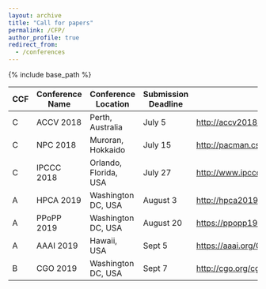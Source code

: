 ```yaml
---
layout: archive
title: "Call for papers"
permalink: /CFP/
author_profile: true
redirect_from:
  - /conferences
---
```


{% include base_path %}

|  CCF | Conference Name | Conference Location | Submission Deadline | Website |
| ------------ | ------------ |  ------------ |  ------------ |  ------------ |
| C | ACCV 2018 | Perth, Australia | July 5 | http://accv2018.net/ |
| C | NPC 2018 | Muroran, Hokkaido | July 15 | http://pacman.cs.tsinghua.edu.cn/npc2018/ |
| C | IPCCC 2018 | Orlando, Florida, USA | July 27 | http://www.ipccc.org/ |
| A | HPCA 2019 | Washington DC, USA| August 3 |http://hpca2019.seas.gwu.edu/ |
| A | PPoPP 2019 | Washington DC, USA| August 20 | https://ppopp19.sigplan.org/home |
| A | AAAI 2019 | Hawaii, USA | Sept 5 | https://aaai.org/Conferences/AAAI-19/ |
| B | CGO 2019 | Washington DC, USA | Sept 7 | http://cgo.org/cgo2019/ |

